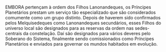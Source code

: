 ﻿EMBORA pertençam à ordem dos Filhos Lanonandeques, os Príncipes Planetários prestam um serviço tão especializado que são considerados comumente como um grupo distinto. Depois de haverem sido confirmados pelos Melquisedeques como Lanonandeques secundários, esses Filhos do universo local são designados para as reservas da ordem nas sedes-centrais da constelação. Daí são designados para vários deveres pelo Soberano do Sistema, finalmente sendo comissionados como Príncipes Planetários e enviados para governar os mundos habitados em evolução.